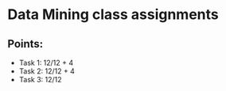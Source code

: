 # Data Mining class assignments

## Points:
+ Task 1: 12/12 + 4 
+ Task 2: 12/12 + 4
+ Task 3: 12/12 
